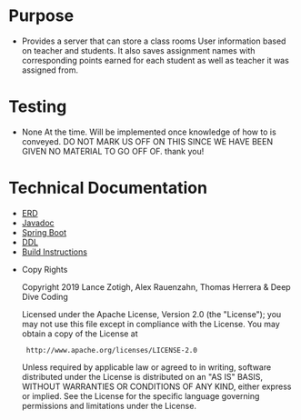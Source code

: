 # Purpose 
* Provides a server that can store a class rooms User information based on teacher and students. It also saves assignment names with
 corresponding points earned for each student as well as teacher it was assigned from. 

# Testing 
+ None At the time. Will be implemented once knowledge of how to is conveyed. DO NOT MARK US OFF ON THIS SINCE WE HAVE BEEN GIVEN NO MATERIAL TO GO OFF OF. thank you!

# Technical Documentation
+ [ERD](docs/BackEndForTitan.pdf)
+ [Javadoc](docs/api/)
+ [Spring Boot](https://github.com/spring-projects/spring-boot/blob/master/LICENSE.txt)
+ [DDL](docs/DDL.md)
+ [Build Instructions](docs/BuildInstructions.md)

* Copy Rights

   Copyright 2019 Lance Zotigh, Alex Rauenzahn, Thomas Herrera & Deep Dive Coding
 
   Licensed under the Apache License, Version 2.0 (the "License");
   you may not use this file except in compliance with the License.
   You may obtain a copy of the License at
 
       http://www.apache.org/licenses/LICENSE-2.0
 
   Unless required by applicable law or agreed to in writing, software
   distributed under the License is distributed on an "AS IS" BASIS,
   WITHOUT WARRANTIES OR CONDITIONS OF ANY KIND, either express or implied.
   See the License for the specific language governing permissions and
   limitations under the License.
 